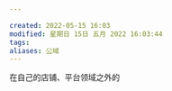 ```yaml
---

created: 2022-05-15 16:03
modified: 星期日 15日 五月 2022 16:03:44
tags: 
aliases: 公域
---
```


在自己的店铺、平台领域之外的